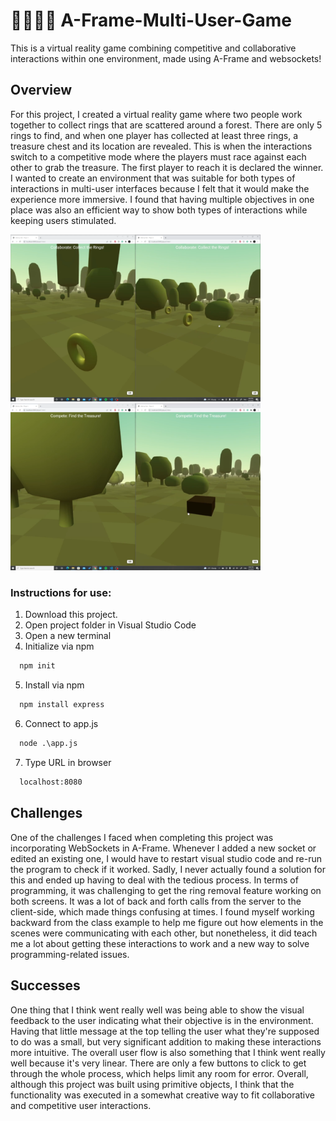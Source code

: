 # :running_man::running_woman: A-Frame-Multi-User-Game
 This is a virtual reality game combining competitive and collaborative interactions within one environment, made using A-Frame and websockets!
 
 ## Overview
For this project, I created a virtual reality game where two people work together to collect rings that
are scattered around a forest. There are only 5 rings to find, and when one player has collected at least
three rings, a treasure chest and its location are revealed. This is when the interactions switch to 
a competitive mode where the players must race against each other to grab the treasure. The first player
to reach it is declared the winner. I wanted to create an environment that was suitable for both
types of interactions in multi-user interfaces because I felt that it would make the experience
more immersive. I found that having multiple objectives in one place was also an efficient way to show
both types of interactions while keeping users stimulated.
 
 <img width="400" alt="Collaborative" src="https://github.com/nabeehaali/A-Frame-Multi-User-Game/blob/main/Collaborative.PNG"> <img width="400" alt="Competitive" src="https://github.com/nabeehaali/A-Frame-Multi-User-Game/blob/main/Competitive.PNG">
 
 ### Instructions for use:

1. Download this project.
2. Open project folder in Visual Studio Code
3. Open a new terminal
4. Initialize via npm
```html
  npm init
```
5. Install via npm
```html
  npm install express
```
6. Connect to app.js
```html
  node .\app.js
```
7. Type URL in browser
```html
  localhost:8080
```
 
 ## Challenges
One of the challenges I faced when completing this project was incorporating WebSockets in A-Frame. Whenever
I added a new socket or edited an existing one, I would have to restart visual studio code and re-run the 
program to check if it worked. Sadly, I never actually found a solution for this and ended up having to deal with the
tedious process. In terms of programming, it was challenging to get the ring removal feature working on both screens.
It was a lot of back and forth calls from the server to the client-side, which made things confusing at times. I found
myself working backward from the class example to help me figure out how elements in the scenes were communicating with
each other, but nonetheless, it did teach me a lot about getting these interactions to work and a new way to solve 
programming-related issues.  
 
 ## Successes
One thing that I think went really well was being able to show the visual feedback to the user indicating what
their objective is in the environment. Having that little message at the top telling the user what they're supposed
to do was a small, but very significant addition to making these interactions more intuitive. The overall user flow
is also something that I think went really well because it's very linear. There are only a few buttons to click to
get through the whole process, which helps limit any room for error. Overall, although this project was built using
primitive objects, I think that the functionality was executed in a somewhat creative way to fit collaborative
and competitive user interactions.  
